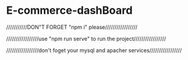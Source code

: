 # E-commerce-dashBoard
///////////DON"T FORGET "npm i" please/////////////////










/////////////////use "npm run serve" to run the project///////////////// 











/////////////////don't foget your mysql and apacher services/////////////////
